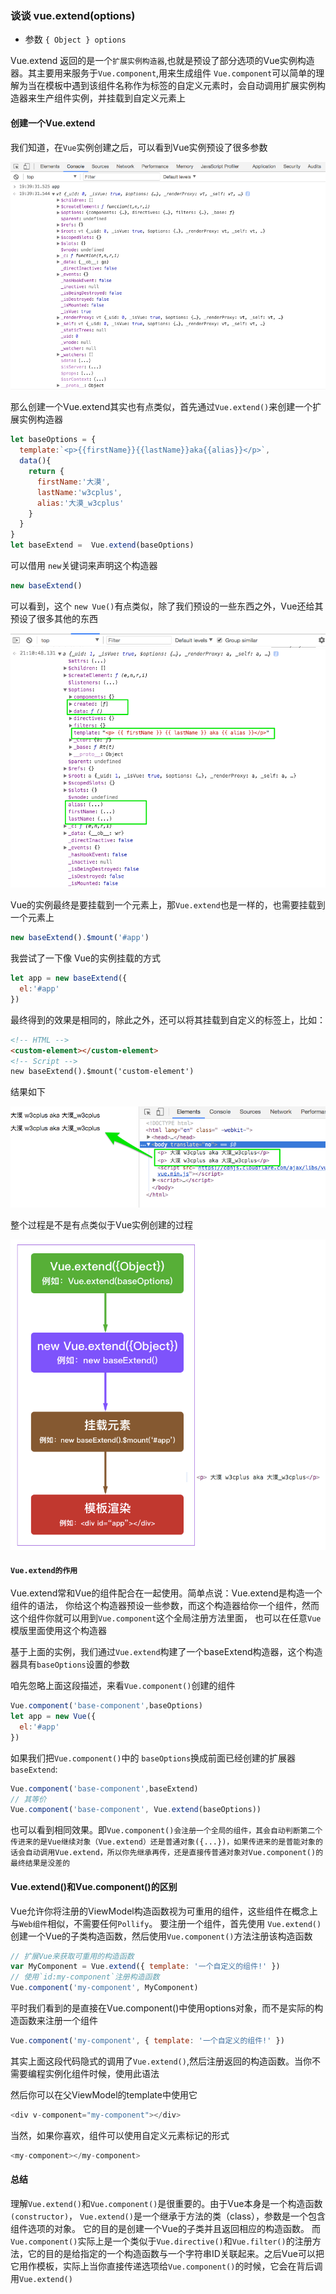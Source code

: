 ### 谈谈 vue.extend(options)
* 参数 `{ Object } options`


Vue.extend 返回的是一个`扩展实例构造器`,也就是预设了部分选项的Vue实例构造器。其主要用来服务于`Vue.component`,用来生成组件
`Vue.component`可以简单的理解为当在模板中遇到该组件名称作为标签的自定义元素时，会自动调用扩展实例构造器来生产组件实例，并挂载到自定义元素上
#### 创建一个Vue.extend
我们知道，在`Vue`实例创建之后，可以看到Vue实例预设了很多参数

![vue](./img/extend-1.png)

那么创建一个Vue.extend其实也有点类似，首先通过`Vue.extend()`来创建一个扩展实例构造器

```js
let baseOptions = {
  template:`<p>{{firstName}}{{lastName}}aka{{alias}}</p>`,
  data(){
    return {
      firstName:'大漠',
      lastName:'w3cplus',
      alias:'大漠_w3cplus'
    }
  }
}
let baseExtend =  Vue.extend(baseOptions)
```
可以借用 `new`关键词来声明这个构造器

```js
new baseExtend()
```

可以看到，这个 `new Vue()`有点类似，除了我们预设的一些东西之外，Vue还给其预设了很多其他的东西


![vue](./img/extend-2.png)


Vue的实例最终是要挂载到一个元素上，那`Vue.extend`也是一样的，也需要挂载到一个元素上

```js
new baseExtend().$mount('#app')
```
我尝试了一下像 Vue的实例挂载的方式

 ```js
 let app = new baseExtend({
   el:'#app'
 })
 ```
最终得到的效果是相同的，除此之外，还可以将其挂载到自定义的标签上，比如：

```html
<!-- HTML --> 
<custom-element></custom-element> 
<!-- Script --> 
new baseExtend().$mount('custom-element')
```

结果如下

![vue](./img/extend-3.png)


整个过程是不是有点类似于Vue实例创建的过程

![vue](./img/extend-4.png)

#### `Vue.extend的作用`

Vue.extend常和Vue的组件配合在一起使用。简单点说：Vue.extend是构造一个组件的语法，
你给这个构造器预设一些参数，而这个构造器给你一个组件，然而这个组件你就可以用到`Vue.component`这个全局注册方法里面，
也可以在任意`Vue`模版里面使用这个构造器


基于上面的实例，我们通过`Vue.extend`构建了一个baseExtend构造器，这个构造器具有`baseOptions`设置的参数

咱先忽略上面这段描述，来看`Vue.component()`创建的组件

```js
Vue.component('base-component',baseOptions)
let app = new Vue({
  el:'#app'
})
```
如果我们把`Vue.component()`中的 `baseOptions`换成前面已经创建的扩展器`baseExtend`:

```js
Vue.component('base-component',baseExtend)
// 其等价
Vue.component('base-component', Vue.extend(baseOptions))
```
也可以看到相同效果。即`Vue.component()会注册一个全局的组件，其会自动判断第二个传进来的是Vue继续对象（Vue.extend）还是普通对象({...})，如果传进来的是普能对象的话会自动调用Vue.extend，所以你先继承再传，还是直接传普通对象对Vue.component()的最终结果是没差的`

#### Vue.extend()和Vue.component()的区别

Vue允许你将注册的ViewModel构造函数视为可重用的组件，这些组件在概念上与`Web组件`相似，不需要任何`Pollify`。
要注册一个组件，首先使用 `Vue.extend()`创建一个Vue的子类构造函数，然后使用`Vue.component()`方法注册该构造函数

```js
// 扩展Vue来获取可重用的构造函数 
var MyComponent = Vue.extend({ template: '一个自定义的组件!' }) 
// 使用`id:my-component`注册构造函数 
Vue.component('my-component', MyComponent)
```

平时我们看到的是直接在Vue.component()中使用options对象，而不是实际的构造函数来注册一个组件

```js
Vue.component('my-component', { template: '一个自定义的组件!' })
```
其实上面这段代码隐式的调用了`Vue.extend()`,然后注册返回的构造函数。当你不需要编程实例化组件时候，使用此语法

然后你可以在父ViewModel的template中使用它

```js
<div v-component="my-component"></div>
```

当然，如果你喜欢，组件可以使用自定义元素标记的形式

```js
<my-component></my-component>
```
#### 总结

理解`Vue.extend()`和`Vue.component()`是很重要的。由于Vue本身是一个构造函数`(constructor)`，
`Vue.extend()`是一个继承于方法的类（class），参数是一个包含组件选项的对象。
它的目的是创建一个Vue的子类并且返回相应的构造函数。
而`Vue.component()`实际上是一个类似于`Vue.directive()`和`Vue.filter()`的注册方法，它的目的是给指定的一个构造函数与一个字符串ID关联起来。之后Vue可以把它用作模板，实际上当你直接传递选项给`Vue.component()`的时候，它会在背后调用`Vue.extend()`

























